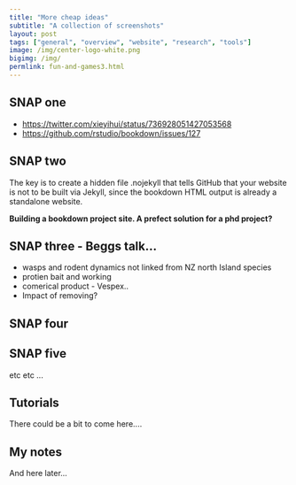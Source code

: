 ```yaml
---
title: "More cheap ideas"
subtitle: "A collection of screenshots"
layout: post
tags: ["general", "overview", "website", "research", "tools"]
image: /img/center-logo-white.png
bigimg: /img/
permlink: fun-and-games3.html
---
```


## SNAP one

- https://twitter.com/xieyihui/status/736928051427053568
- https://github.com/rstudio/bookdown/issues/127

## SNAP two

The key is to create a hidden file .nojekyll that tells GitHub that your website is not to be built via Jekyll, since the bookdown HTML output is already a standalone website.

**Building a bookdown project site. A prefect solution for a phd project?**

## SNAP three - Beggs talk...

- wasps and rodent dynamics not linked from NZ north Island species
- protien bait and working
- comerical product - Vespex..
- Impact of removing? 



## SNAP four



## SNAP five

etc etc ...



## Tutorials

There could be a bit to come here....




## My notes

And here later...